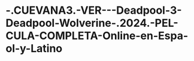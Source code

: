 # -.CUEVANA3.-VER---Deadpool-3-Deadpool-Wolverine-.2024.-PEL-CULA-COMPLETA-Online-en-Espa-ol-y-Latino